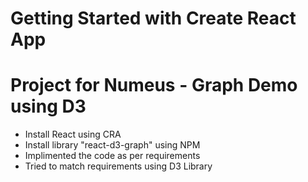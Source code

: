 # Getting Started with Create React App

# Project for Numeus - Graph Demo using D3

- Install React using CRA
- Install library "react-d3-graph" using NPM
- Implimented the code as per requirements
- Tried to match requirements using D3 Library